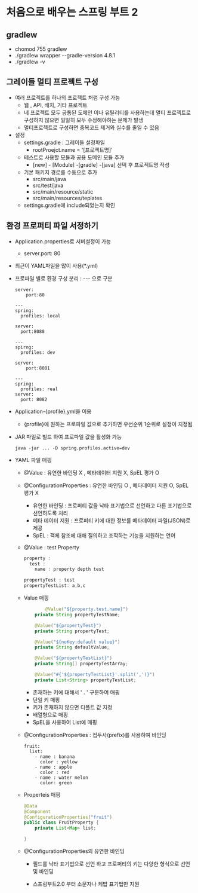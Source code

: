 #  처음으로 배우는 스프링 부트 2



## gradlew

- chomod 755 gradlew
- ./gradlew wrapper --gradle-version 4.8.1
- ./gradlew -v 



## 그레이들 멀티 프로젝트 구성

- 여러 프로젝트를 하나의 프로젝트 처럼 구성 가능
  - 웹 , API, 배치, 기타 프로젝트
  - 네 프로젝트 모두 공통된 도메인 이나 유틸리티를 사용하는데 멀티 프로젝트로 구성하지 않으면 일일히 모두 수정해야하는 문제가 발생
  - 멀티프로젝트로 구성하면 중복코드 제거와 실수를 줄일 수 있음
- 설정
  - settings.gradle : 그레이들 설정파일
    - rootProejct.name = '[프로젝트명]'
  - 테스트로 사용할 모듈과 공용 도메인 모듈 추가
    - [new] - [Module] -[gradle] -[java] 선택 후 프로젝트명 작성
  - 기본 패키지 경로를 수동으로 추가
    - src/main/java
    - src/test/java
    - src/main/resource/static
    - src/main/resources/teplates
  - settings.gradle에 include되었는지 확인

## 환경 프로퍼티 파일 서정하기

- Application.properties로 서버설정이 가능

  - server.port: 80

- 최근이 YAML파일을 많이 사용(*.yml)

- 프로파일 별로 환경 구성 분리 : --- 으로 구분

  ```
  server:
      port:80
  
  ---
  spring:
    profiles: local
  
  server:
    port:8080
  
  ---
  spirng:
    profiles: dev
  
  server:
      port:8081
  
  ---
  spring:
    profiles: real
  server:
    port: 8082
  ```

- Application-{profile}.yml을 이용

  - {profile}에 원하는 프로파일 값으로 추가하면 우선순위 1순위로 설정이 지정됨

- JAR 파일로 빌드 하여 프로파일 값을 활성화 가능

  ```
  java -jar ... -D spring.profiles.active=dev
  ```

- YAML 파일 매핑

  - @Value : 유연한 바인딩 X , 메타데이터 지원 X, SpEL 평가 O

  - @ConfigurationProperties : 유연한 바인딩 O , 메타데이터 지원 O, SpEL 평가 X

    - 유연한 바인딩 : 프로퍼티 값을 낙타 표기법으로 선언하고 다른 표기법으로 선언하도록 처리
    - 메타 데이터 지원 : 프로퍼티 키에 대한 정보를 메타데이터 파일(JSON)로 제공
    - SpEL : 객체 참조에 대해 질의하고 조작하는 기능을 지원하는 언어

  - @Value : test Property

    ```java
    property :
      test :
        name : property depth test
    
    propertyTest : test
    propertyTestList: a,b,c
    ```

  - Value 매핑

    ```java
    		@Value("${property.test.name}")
        private String propertyTestName;
    
        @Value("${propertyTest}")
        private String propertyTest;
    
        @Value("${noKey:default value}")
        private String defaultValue;
    
        @Value("${propertyTestList}")
        private String[] propertyTestArray;
    
        @Value("#{'${propertyTestList}'.split(',')}")
        private List<String> propertyTestList;
    ```

    - 존재하는 키에 대해서 ' . ' 구분하여 매핑
    - 단일 키 매핑
    - 키가 존재하지 않으면 디폴트 값 지정
    - 배열형으로 매핑
    - SpEL을 사용하여 List에 매핑

  - @ConfigurationProperties : 접두사(prefix)를 사용하여 바인딩 

    ```
    fruit:
      list:
        - name : banana
          color : yellow
        - name : apple
          color : red
        - name : water melon
          color: green
    ```

  - Properteis 매핑

    ```java
    @Data
    @Component
    @ConfigurationProperties("fruit")
    public class FruitProperty {
        private List<Map> list;
    
    }
    ```

  - @ConfigurationProperties의 유연한 바인딩

    - 필드를 낙타 표기법으로 선언 하고 프로퍼티의 키는 다양한 형식으로 선언 및 바인딩

    - 스프링부트2.0 부터 소문자나 케밥 표기법만 지원

      